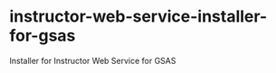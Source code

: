 instructor-web-service-installer-for-gsas
=========================================

Installer for Instructor Web Service for GSAS